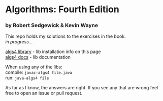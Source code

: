 # Algorithms: Fourth Edition
### by Robert Sedgewick & Kevin Wayne

This repo holds my solutions to the exercises in the book.  
*in progress...*

[algs4 library](https://algs4.cs.princeton.edu/code/) - lib installation info on this page  
[algs4 docs](https://algs4.cs.princeton.edu/code/javadoc/) - lib documentation

When using any of the libs:  
compile: `javac-algs4 file.java`  
run: `java-algs4 file`  

As far as I know, the answers are right. If you see any that are wrong feel free to open an issue or pull request.